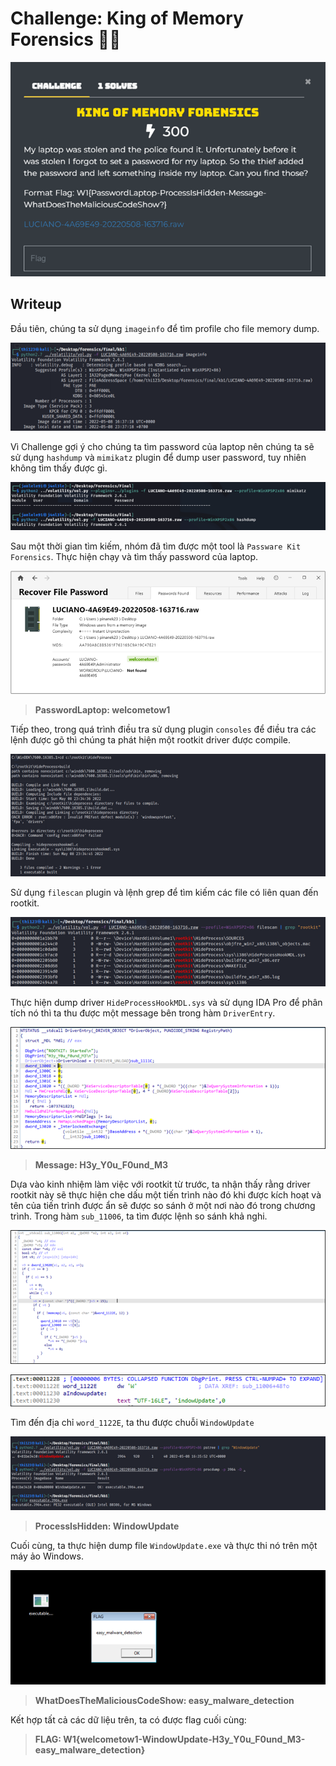 # **Challenge: King of Memory Forensics** 🥵🥵

![Mem](img/KingofMemory.png)

## **Writeup**

Đầu tiên, chúng ta sử dụng `imageinfo` để tìm profile cho file memory dump.

![Mem1](img/Mem1.png)
 
Vì Challenge gợi ý cho chúng ta tìm password của laptop nên chúng ta sẽ sử dụng `hashdump` và `mimikatz` plugin để dump user password, tuy nhiên không tìm thấy được gì.

![Mem2](img/Mem2.png)
 
Sau một thời gian tìm kiếm, nhóm đã tìm được một tool là `Passware Kit Forensics`. Thực hiện chạy và tìm thấy password của laptop.

![Mem3](img/Mem3.png)
 
> **PasswordLaptop: welcometow1**

Tiếp theo, trong quá trình điều tra sử dụng plugin `consoles` để điều tra các lệnh được gõ thì chúng ta phát hiện một rootkit driver được compile.

![Mem4](img/Mem4.png)
 
Sử dụng `filescan` plugin và lệnh grep để tìm kiếm các file có liên quan đến rootkit.
 
![Mem5](img/Mem5.png)

Thực hiện dump driver `HideProcessHookMDL.sys` và sử dụng IDA Pro để phân tích nó thì ta thu được một message bên trong hàm `DriverEntry`.

![Mem6](img/Mem6.png)
 
> **Message: H3y_Y0u_F0und_M3**

Dựa vào kinh nhiệm làm việc với rootkit từ trước, ta nhận thấy rằng driver rootkit này sẽ thực hiện che dấu một tiến trình nào đó khi được kích hoạt và tên của tiến trình được ẩn sẽ được so sánh ở một nơi nào đó trong chương trình. Trong hàm `sub_11006`, ta tìm được lệnh so sánh khả nghi.

![Mem7](img/Mem7.png)

![Mem8](img/Mem8.png)
 
Tìm đến địa chỉ `word_1122E`, ta thu được chuỗi `WindowUpdate`

![Mem9](img/Mem9.png)
 
> **ProcessIsHidden: WindowUpdate**

Cuối cùng, ta thực hiện dump file `WindowUpdate.exe` và thực thi nó trên một máy ảo Windows.

![Mem9](img/Mem10.png)
 
> **WhatDoesTheMaliciousCodeShow: easy_malware_detection**

Kết hợp tất cả các dữ liệu trên, ta có được flag cuối cùng:

> **FLAG: W1{welcometow1-WindowUpdate-H3y_Y0u_F0und_M3-easy_malware_detection}**